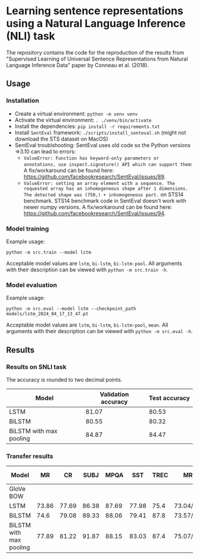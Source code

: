 # Learning sentence representations using a Natural Language Inference (NLI) task

The repository contains the code for the reproduction of the results from "Supervised Learning of Universal Sentence Representations from Natural Language Inference Data" paper by Conneau et al. (2018).

## Usage

### Installation
- Create a virtual environment: `python -m venv venv`
- Activate the virtual environment: `. ./venv/bin/activate`
- Install the dependencies: `pip install -r requirements.txt`
- Install `SentEval` framework: `./scripts/install_senteval.sh` (might not download the STS dataset on MacOS)
- SentEval troublshooting: SentEval uses old code so the Python versions =>3.10 can lead to errors:
    - `ValueError: Function has keyword-only parameters or annotations, use inspect.signature() API which can support them`: A fix/workaround can be found here: https://github.com/facebookresearch/SentEval/issues/89.
    - `ValueError: setting an array element with a sequence. The requested array has an inhomogeneous shape after 1 dimensions. The detected shape was (750,) + inhomogeneous part.` on STS14 benchmark. STS14 benchmark code in SentEval doesn't work with newer numpy versions. A fix/workaround can be found here: https://github.com/facebookresearch/SentEval/issues/94.

### Model training
Example usage:
```
python -m src.train --model lstm
```
Acceptable model values are `lstm`, `bi-lstm`, `bi-lstm-pool`.
All arguments with their description can be viewed with `python -m src.train -h`.

### Model evaluation
Example usage:
```
python -m src.eval --model lstm --checkpoint_path models/lstm_2024_04_17_13_47.pt
```
Acceptable model values are `lstm`, `bi-lstm`, `bi-lstm-pool`, `mean`.
All arguments with their description can be viewed with `python -m src.eval -h`.

## Results

### Results on SNLI task

The accuracy is rounded to two decimal points.

| Model                   | Validation accuracy | Test accuracy |
|-------------------------|---------------------|---------------|
| LSTM                    |         81.07	    |      80.53    |
| BiLSTM                  |         80.55	    |      80.32    |
| BiLSTM with max pooling |         84.87       |      84.47    |


### Transfer results
| Model                   | MR    | CR    | SUBJ  | MPQA  | SST   | TREC | MRPC        | SICK-R | SICK-E | STS14     |
|-------------------------|-------|-------|-------|-------|-------|------|-------------|--------|--------|-----------|
| GloVe BOW               |       |       |       |       |       |      |             |        |        |           |
| LSTM                    | 73.86 | 77.69 | 86.38 | 87.69 | 77.98 | 75.4 | 73.04/81.39 | 0.8627 | 84.33  | 0.14/0.32 |
| BiLSTM                  | 74.6  | 79.08 | 89.33 | 88.06 | 79.41 | 87.8 | 73.57/82.12 | 0.8719 | 84.96  | 0.30/0.30 |
| BiLSTM with max pooling | 77.89 | 81.22 | 91.87 | 88.15 | 83.03 | 87.4 | 75.07/83.28 | 0.8824 | 85.06  | 0.69/0.67 |
